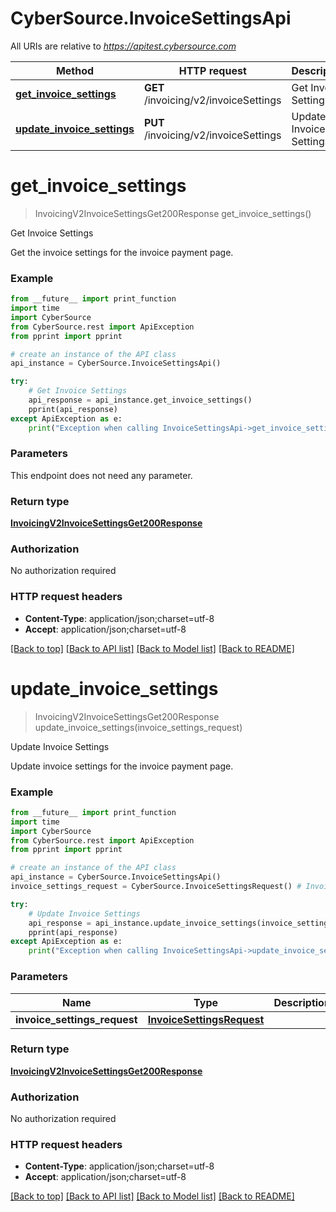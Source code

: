 # CyberSource.InvoiceSettingsApi

All URIs are relative to *https://apitest.cybersource.com*

Method | HTTP request | Description
------------- | ------------- | -------------
[**get_invoice_settings**](InvoiceSettingsApi.md#get_invoice_settings) | **GET** /invoicing/v2/invoiceSettings | Get Invoice Settings
[**update_invoice_settings**](InvoiceSettingsApi.md#update_invoice_settings) | **PUT** /invoicing/v2/invoiceSettings | Update Invoice Settings


# **get_invoice_settings**
> InvoicingV2InvoiceSettingsGet200Response get_invoice_settings()

Get Invoice Settings

Get the invoice settings for the invoice payment page.

### Example 
```python
from __future__ import print_function
import time
import CyberSource
from CyberSource.rest import ApiException
from pprint import pprint

# create an instance of the API class
api_instance = CyberSource.InvoiceSettingsApi()

try: 
    # Get Invoice Settings
    api_response = api_instance.get_invoice_settings()
    pprint(api_response)
except ApiException as e:
    print("Exception when calling InvoiceSettingsApi->get_invoice_settings: %s\n" % e)
```

### Parameters
This endpoint does not need any parameter.

### Return type

[**InvoicingV2InvoiceSettingsGet200Response**](InvoicingV2InvoiceSettingsGet200Response.md)

### Authorization

No authorization required

### HTTP request headers

 - **Content-Type**: application/json;charset=utf-8
 - **Accept**: application/json;charset=utf-8

[[Back to top]](#) [[Back to API list]](../README.md#documentation-for-api-endpoints) [[Back to Model list]](../README.md#documentation-for-models) [[Back to README]](../README.md)

# **update_invoice_settings**
> InvoicingV2InvoiceSettingsGet200Response update_invoice_settings(invoice_settings_request)

Update Invoice Settings

Update invoice settings for the invoice payment page.

### Example 
```python
from __future__ import print_function
import time
import CyberSource
from CyberSource.rest import ApiException
from pprint import pprint

# create an instance of the API class
api_instance = CyberSource.InvoiceSettingsApi()
invoice_settings_request = CyberSource.InvoiceSettingsRequest() # InvoiceSettingsRequest | 

try: 
    # Update Invoice Settings
    api_response = api_instance.update_invoice_settings(invoice_settings_request)
    pprint(api_response)
except ApiException as e:
    print("Exception when calling InvoiceSettingsApi->update_invoice_settings: %s\n" % e)
```

### Parameters

Name | Type | Description  | Notes
------------- | ------------- | ------------- | -------------
 **invoice_settings_request** | [**InvoiceSettingsRequest**](InvoiceSettingsRequest.md)|  | 

### Return type

[**InvoicingV2InvoiceSettingsGet200Response**](InvoicingV2InvoiceSettingsGet200Response.md)

### Authorization

No authorization required

### HTTP request headers

 - **Content-Type**: application/json;charset=utf-8
 - **Accept**: application/json;charset=utf-8

[[Back to top]](#) [[Back to API list]](../README.md#documentation-for-api-endpoints) [[Back to Model list]](../README.md#documentation-for-models) [[Back to README]](../README.md)

